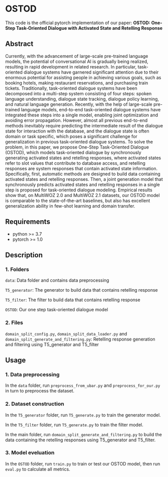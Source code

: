 # OSTOD

This code is the official pytorch implementation of our paper: **OSTOD: One-Step Task-Oriented Dialogue with Activated State and Retelling Response**

## Abstract
Currently, with the advancement of large-scale pre-trained language models, the potential of conversational AI is gradually being realized, resulting in rapid development in related research. In particular, task-oriented dialogue systems have garnered significant attention due to their enormous potential for assisting people in achieving various goals, such as booking hotels, making restaurant reservations, and purchasing train tickets. Traditionally, task-oriented dialogue systems have been decomposed into a multi-step system consisting of four steps: spoken language understanding, dialogue state tracking, dialogue policy learning, and natural language generation. Recently, with the help of large-scale pre-trained language models, end-to-end task-oriented dialogue systems have integrated these steps into a single model, enabling joint optimization and avoiding error propagation. However, almost all previous end-to-end methods inevitably require predicting the intermediate result of the dialogue state for interaction with the database, and the dialogue state is often domain or task specific, which poses a significant challenge for generalization in previous task-oriented dialogue systems. To solve the problem, in this paper, we propose One-Step Task-Oriented Dialogue (OSTOD), which models task-oriented dialogue by synchronously generating activated states and retelling responses, where activated states refer to slot values that contribute to database access, and retelling responses are system responses that contain activated state information. Specifically, first, automatic methods are designed to build data containing activated states and retelling responses. Then, a joint generation model that synchronously predicts activated states and retelling responses in a single step is proposed for task-oriented dialogue modeling. Empirical results show that, on MultiWOZ 2.0 and MultiWOZ 2.1 datasets, our OSTOD model is comparable to the state-of-the-art baselines, but also has excellent generalization ability in few-shot learning and domain transfer. 

## Requirements
* python >= 3.7
* pytorch >= 1.0

## Description
### 1. Folders
```data```: Data folder and contains data preprocessing

```T5_generator```: The generator to build data that contains retelling response

```T5_filter```: The filter to build data that contains retelling response

```OSTOD```: Our one step task-oriented dialogue model

### 2. Files
```domain_split_config.py```, ```domain_split_data_loader.py``` and ```domain_split_generate_and_filtering.py```: Retelling response generation and filtering using T5_generator and T5_filter

## Usage
### 1. Data preprocessing
In the ```data``` folder, run ```preprocess_from_ubar.py``` and ```preprocess_for_our.py``` in turn to preprocess the dataset.

### 2. Dataset construction
In the ```T5_generator``` folder, run ```T5_generate.py``` to train the generator model.

In the ```T5_filter``` folder, run ```T5_generate.py``` to train the filter model.

In the main folder, run ```domain_split_generate_and_filtering.py``` to build the data containing the retelling responses using T5_generator and T5_filter.

### 3. Model eveluation
In the ```OSTOD``` folder, run ```train.py``` to train or test our OSTOD model, then run ```eval.py``` to calculate all metrics.
